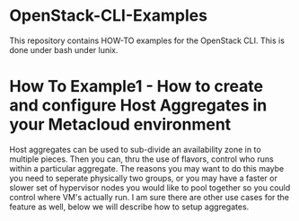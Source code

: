 # OpenStack-CLI-Examples
This repository contains HOW-TO examples for the OpenStack CLI.  This is done under bash under lunix. 
# How To Example1 - How to create and configure Host Aggregates in your Metacloud environment
Host aggregates can be used to sub-divide an availability zone in to multiple pieces. Then 
you can, thru the use of flavors, control who runs within a particular aggregate.  The reasons
you may want to do this maybe you need to seperate physically two groups, or you may have
a faster or slower set of hypervisor nodes you would like to pool together so you could
control where VM's actually run. I am sure there are other use cases for the feature as 
well, below we will describe how to setup aggregates. 
